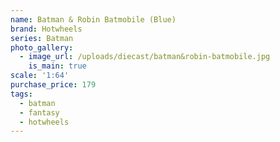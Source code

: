 ```yaml
---
name: Batman & Robin Batmobile (Blue)
brand: Hotwheels
series: Batman
photo_gallery:
  - image_url: /uploads/diecast/batman&robin-batmobile.jpg
    is_main: true
scale: '1:64'
purchase_price: 179
tags:
  - batman
  - fantasy
  - hotwheels
---
```


